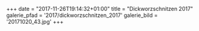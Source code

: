 +++
date = "2017-11-26T19:14:32+01:00"
title = "Dickworzschnitzen 2017"
galerie_pfad = '2017/dickworzschnitzen_2017'
galerie_bild = '20171020_43.jpg'
+++

